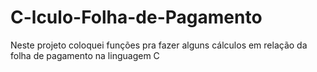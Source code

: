 # C-lculo-Folha-de-Pagamento
Neste projeto coloquei  funções pra fazer alguns cálculos em relação da folha de pagamento na linguagem C
